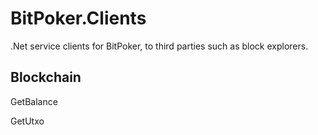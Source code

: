 # BitPoker.Clients
.Net service clients for BitPoker, to third parties such as block explorers.

## Blockchain

GetBalance

GetUtxo
